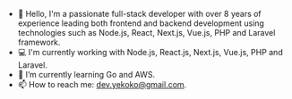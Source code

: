 - 👋 Hello, I'm a passionate full-stack developer with over 8 years of experience leading both frontend and backend development using technologies such as Node.js, React, Next.js,   Vue.js, PHP and Laravel framework.
- 💻 I'm currently working with Node.js, React.js, Next.js, Vue.js, PHP and Laravel.
- 🌱 I’m currently learning Go and AWS.
- 📫 How to reach me: dev.yekoko@gmail.com.

